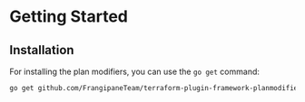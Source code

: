 # Getting Started

## Installation

For installing the plan modifiers, you can use the `go get` command:

```sh
go get github.com/FrangipaneTeam/terraform-plugin-framework-planmodifiers@latest
```
